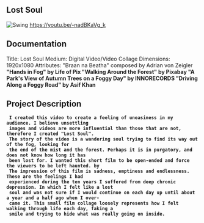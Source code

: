 ## Lost Soul

![Swing](https://i.imgur.com/acuuJUi.jpg)
https://youtu.be/-nadBKaVg_k

## Documentation
Title: Lost Soul
Medium: Digital Video/Video Collage
Dimensions: 1920x1080
Attributes: "Braan na Beatha" composed by Adrian von Zeigler <b>
            "Hands in Fog" by Life of Pix <b>
            "Walking Around the Forest" by Pixabay <b>
            "A Park's View of Autumn Trees on a Foggy Day" by INNORECORDS <b>
            "Driving Along a Foggy Road" by Asif Khan <b>
            
## Project Description

     I created this video to create a feeling of uneasiness in my audience. I believe unsettling
     images and videos are more influential than those that are not, therefore I created "Lost Soul".
     The story of the video is a wandering soul trying to find its way out of the fog, looking for
     the end of the mist and the forest. Perhaps it is in purgatory, and does not know how long it has
     been lost for. I wanted this short film to be open-ended and force the viewers to be left haunted. by
     The impression of this film is sadness, emptiness and endlessness. These are the feelings I had
     experienced during the ten years I suffered from deep chronic depression. In which I felt like a lost
     soul and was not sure if I would continue on each day up until about a year and a half ago when I over-
     came it. This small film collage loosely represents how I felt walking through life each day, faking a
     smile and trying to hide what was really going on inside.
